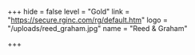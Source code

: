 +++
hide = false
level = "Gold"
link = "https://secure.rginc.com/rg/default.htm"
logo = "/uploads/reed_graham.jpg"
name = "Reed & Graham"

+++